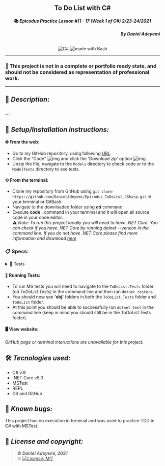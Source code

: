 ## <div align="center">To Do List with C#</div>
#### <div align="center">📚 *Epicodus Practice Lesson #11 - 17  (Week 1 of C#)  2/23-24/2021* </div> 
***<p align="right">By Daniel Adeyemi***</p>   
<p align="center">
<br>

<img alt="C#" src="https://img.shields.io/badge/c%23%20-%23239120.svg?&style=for-the-badge&logo=c-sharp&logoColor=white"/>
<img alt="made with Bash" src="https://img.shields.io/badge/Made%20with-Bash-1f425f.svg"/>
</p>

___
### 📇 This project is not in a complete or portfolio ready state, and should not be considered as representation of professional work.
___
## 🚩 *Description*:    
### *...*


## 🔧 *Setup/Installation instructions:*
#### 🌐 From the web:
* Go to my GitHub repository, using following [URL](https://github.com/DanielAdeyemi/Epicodus_ToDoList_CSharp.git).
* Click the "Code" ![img](img/code.png) and click the 'Download zip' option ![img](img/zip.png).
* Unzip the file, navigate to the `Models` directory to check code or to the `ModelTests` directory to see tests.
#### ⚙️ From the terminal: 
* Clone my repository from GitHub using `git clone https://github.com/DanielAdeyemi/Epicodus_ToDoList_CSharp.git` in your terminal or GitBash
* Navigate to the downloaded folder using ***cd*** command
* Execute **code .** command in your terminal and it will open all source code in your code editor.    
⚠️ *Note: To run this project locally you will need to have .NET Core. You can check if you have .NET Core by running dotnet --version in the command line. If you do not have .NET Core please find more information and download [here](https://dotnet.microsoft.com/download/dotnet)*
### 📋 Specs:
<details>
<summary>🚥 Tests</summary>

| # | Behavior | Input |  Output | Complete |
| :------------- | :------------- | :------------- | :------------ | :-------------: |
| 01 | Create a constractor | Item | typeof(Item) |✅|
| 02 | Create an Item in a list | description = "Walking the dog" |Assert.AreEqual(description)|✅ |
| 03 | Replace a description with new one  | updatedDescription = "Dishes"| Assert.AreEqual(updatedDescription)| ✅|
| 04 | Get an empty list of tasks | Item.GetAll()|Assert.AreEqual(empty list) | ✅|
| 05 | return a list with recently created items | new Item(description)| Item(description) | ✅ |
| 06 |  | | | ❌ |
| 07 |  | | | ❌ |

</details>



#### 🏁 Running Tests:
* To run MS tests you will need to navigate to the `ToDoList.Tests` folder *(cd ToDoList.Tests)* in the command line and then run `dotnet restore`.
* You should now see **'obj'** folders in both the `ToDoList.Tests` folder and `ToDoList` folder.
* At this point you should be able to successfully run `dotnet test` in the command line (keep in mind you should still be in the ToDoList.Tests folder).

####  🖥️ View website:
*GitHub page or terminal inteructions are unavailable for this project.*

## 🛠️ *Tecnologies used:*
* C# v.9
* .NET Core v5.0
* MSTest
* REPL
* Git and GitHub

## 🐛 *Known bugs:*
This project has no execution in terminal and was used to practice TDD in C# with MSTest.

## 📘 *License and copyright:*

> ***© Daniel Adeyemi, 2021***  
> ⚖️ *[![License: MIT](https://img.shields.io/badge/License-MIT-yellow.svg)](https://opensource.org/licenses/MIT)*
